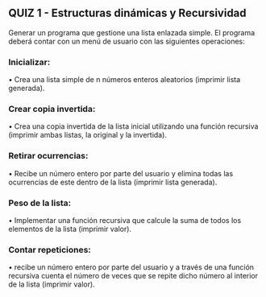 ## QUIZ 1 - Estructuras dinámicas y Recursividad

Generar un programa que gestione una lista enlazada simple. El programa deberá contar con un menú de usuario con las siguientes operaciones: 

### Inicializar:

• Crea una lista simple de n números enteros aleatorios (imprimir lista generada).

### Crear copia invertida:

• Crea una copia invertida de la lista inicial utilizando una función recursiva (imprimir ambas listas, la original y la invertida).

### Retirar ocurrencias:

• Recibe un número entero por parte del usuario y elimina todas las ocurrencias de este dentro de la lista (imprimir lista generada).

### Peso de la lista:

• Implementar una función recursiva que calcule la suma de todos los elementos de la lista (imprimir valor).

### Contar repeticiones:

• recibe un número entero por parte del usuario y a través de una función recursiva cuenta el número de veces que se repite dicho número al interior de la lista (imprimir valor).



